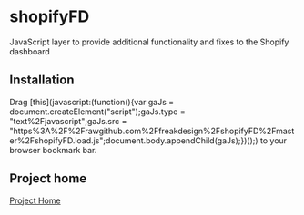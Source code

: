 shopifyFD
=========

JavaScript layer to provide additional functionality and fixes to the Shopify dashboard


Installation
------------

Drag [this](javascript:(function(){var gaJs = document.createElement("script");gaJs.type = "text%2Fjavascript";gaJs.src = "https%3A%2F%2Frawgithub.com%2Ffreakdesign%2FshopifyFD%2Fmaster%2FshopifyFD.load.js";document.body.appendChild(gaJs);})();) to your browser bookmark bar.


Project home
-------------------

[Project Home](http://shopify.freakdesign.com.au)